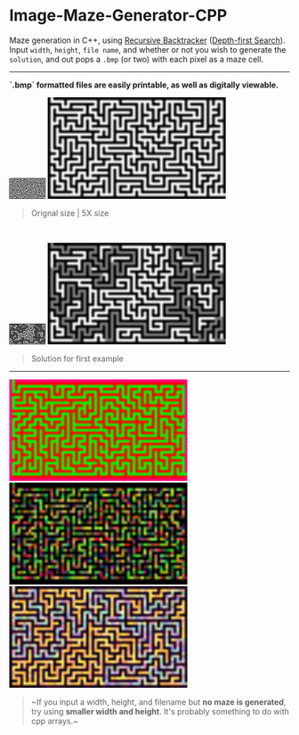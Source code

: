 # Image-Maze-Generator-CPP
Maze generation in C++, using <u>Recursive Backtracker</u> (<u>Depth-first Search</u>).<br>Input `width`, `height`, `file name`, and whether or not you wish to generate the `solution`, and out pops a `.bmp` (or two) with each pixel as a maze cell.
<hr><strong>`.bmp` formatted files are easily printable, as well as digitally viewable.</strong>

![Image 1](Tester.bmp)
<img src="https://github.com/renebrucknerjnr/Image-Maze-Generator-CPP/blob/852198812a3a684555f64295141516c817608fb9/Tester.bmp" width="320px">
> Orignal size  |  5X size
<br>

![Image 2](SOLVED_Tester.bmp)
<img src="https://github.com/renebrucknerjnr/Image-Maze-Generator-CPP/blob/852198812a3a684555f64295141516c817608fb9/SOLVED_Tester.bmp" width="320px">
> Solution for first example
---
<img src="https://github.com/renebrucknerjnr/Image-Maze-Generator-CPP/blob/852198812a3a684555f64295141516c817608fb9/test%20(2).bmp" width="320px">
<img src="https://github.com/renebrucknerjnr/Image-Maze-Generator-CPP/blob/852198812a3a684555f64295141516c817608fb9/test%20(3).bmp" width="320px">
<img src="https://github.com/renebrucknerjnr/Image-Maze-Generator-CPP/blob/852198812a3a684555f64295141516c817608fb9/SOLVED_test.bmp" width="320px">

> ~If you input a width, height, and filename but <strong>no maze is generated</strong>, try using <strong>smaller width and height</strong>. It's probably something to do with cpp arrays.~
